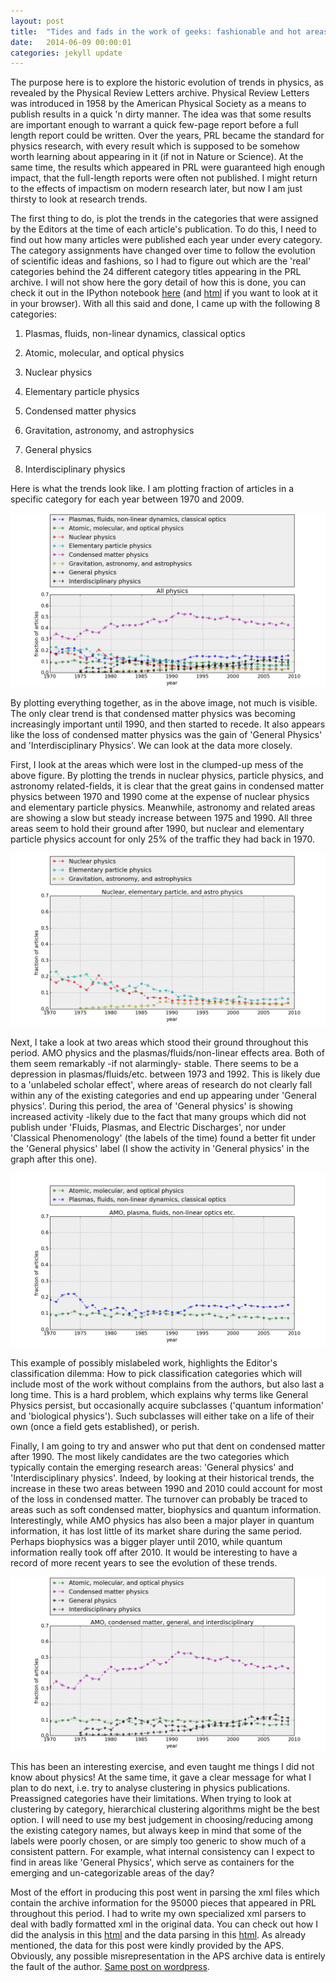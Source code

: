 ```yaml
---
layout: post
title:  "Tides and fads in the work of geeks: fashionable and hot areas in physics, 1970-2010"
date:   2014-06-09 00:00:01
categories: jekyll update
---
```

The purpose here is to explore the historic evolution of trends in physics, as revealed by the Physical Review Letters archive. Physical Review Letters was introduced in 1958 by the American Physical Society as a means to publish results in a quick 'n dirty manner. The idea was that some results are important enough to warrant a quick few-page report before a full length report could be written. Over the years, PRL became the standard for physics research, with every result which is supposed to be somehow worth learning about appearing in it (if not in Nature or Science). At the same time, the results which appeared in PRL were guaranteed high enough impact, that the full-length reports were often not published. I might return to the effects of impactism on modern research later, but now I am just thirsty to look at research trends.

The first thing to do, is plot the trends in the categories that were assigned by the Editors at the time of each article's publication. To do this, I need to find out how many articles were published each year under every category. The category assignments have changed over time to follow the evolution of scientific ideas and fashions, so I had to figure out which are the 'real' categories behind the 24 different category titles appearing in the PRL archive. I will not show here the gory detail of how this is done, you can check it out in the IPython notebook [here](https://github.com/nikos-daniilidis/haystack/blob/master/parse-prl-xml.ipynb) (and [html](http://nikos-daniilidis.github.io/haystack/trends-prl-xml.html) if you want to look at it in your browser). With all this said and done, I came up with the following 8 categories:

1. Plasmas, fluids, non-linear dynamics, classical optics

2. Atomic, molecular, and optical physics

3. Nuclear physics

4. Elementary particle physics

5. Condensed matter physics

6. Gravitation, astronomy, and astrophysics

7. General physics

8. Interdisciplinary physics

Here is what the trends look like. I am plotting fraction of articles in a specific category for each year between 1970 and 2009.

![all prl trends](/assets/2014-06-09-prl-1970-2010/all-prl-mess.png)

By plotting everything together, as in the above image, not much is visible. The only clear trend is that condensed matter physics was becoming increasingly important until 1990, and then started to recede. It also appears like the loss of condensed matter physics was the gain of 'General Physics' and 'Interdisciplinary Physics'. We can look at the data more closely.

First, I look at the areas which were lost in the clumped-up mess of the above figure. By plotting the trends in nuclear physics, particle physics, and astronomy related-fields, it is clear that the great gains in condensed matter physics between 1970 and 1990 come at the expense of nuclear physics and elementary particle physics. Meanwhile, astronomy and related areas are showing a slow but steady increase between 1975 and 1990. All three areas seem to hold their ground after 1990, but nuclear and elementary particle physics account for only 25% of the traffic they had back in 1970.

![nuclear, elementary particles, astro](/assets/2014-06-09-prl-1970-2010/nuclear-high-energy-astro.png)

Next, I take a look at two areas which stood their ground throughout this period. AMO physics and the plasmas/fluids/non-linear effects area. Both of them seem remarkably -if not alarmingly- stable. There seems to be a depression in plasmas/fluids/etc. between 1973 and 1992. This is likely due to a 'unlabeled scholar effect', where areas of research do not clearly fall within any of the existing categories and end up appearing under 'General physics'. During this period, the area of 'General physics' is showing increased activity -likely due to the fact that many groups which did not publish under 'Fluids, Plasmas, and Electric Discharges', nor under 'Classical Phenomenology' (the labels of the time) found a better fit under the 'General physics' label (I show the activity in 'General physics' in the graph after this one).

![amo, plasma, fluids](/assets/2014-06-09-prl-1970-2010/amo-plasma-fluids-non-linear.png)

This example of  possibly mislabeled work, highlights the Editor's classification dilemma: How to pick classification categories which will include most of the work without complains from the authors, but also last a long time. This is a hard problem, which explains why terms like General Physics persist, but occasionally acquire subclasses ('quantum information' and 'biological physics'). Such subclasses will either take on a life of their own (once a field gets established), or perish.

Finally, I am going to try and answer who put that dent on condensed matter after 1990. The most likely candidates are the two categories  which typically contain the emerging research areas: 'General physics' and 'Interdisciplinary physics'. Indeed, by looking at their historical trends, the increase in these two areas between 1990 and 2010 could account for most of the loss in condensed matter. The turnover can probably be traced to areas such as soft condensed matter, biophysics and quantum information. Interestingly, while AMO physics has also been a major player in quantum information, it has lost little of its market share during the same period. Perhaps biophysics was a bigger player until 2010, while quantum information really took off after 2010. It would be interesting to have a record of more recent years to see the evolution of these trends.

![amo, condensed matter, general](/assets/2014-06-09-prl-1970-2010/amo-condensed-matter-general-etc.png)

This has been an interesting exercise, and even taught me things I did not know about physics! At the same time, it gave a clear message for what I plan to do next, i.e. try to analyse clustering in physics publications. Preassigned categories have their limitations. When trying to look at clustering by category, hierarchical clustering algorithms might be the best option. I will need to use my best judgement in choosing/reducing among the existing category names, but always keep in mind that some of the labels were poorly chosen, or are simply too generic to show  much of a consistent pattern. For example, what internal consistency can I expect to find in areas like 'General Physics', which serve as containers for the emerging and un-categorizable areas of the day?

Most of the effort in producing this post went in parsing the xml files which contain the archive information for the 95000 pieces that appeared in PRL throughout this period. I had to write  my own specialized xml parsers to deal with badly formatted xml in the original data. You can check out how I did the analysis in this [html](http://nikos-daniilidis.github.io/haystack/trends-prl-xml.html) and the data parsing in this [html](http://nikos-daniilidis.github.io/haystack/parse-prl-xml.html). As already mentioned, the data for this post were kindly provided by the APS. Obviously, any possible misrepresentation in the APS archive data is entirely the fault of the author. [Same post on wordpress](http://oligotropos.wordpress.com/2014/06/09/tides-and-fads-in-the-work-of-geeks-fashionable-and-hot-areas-in-physics-1970-2010/).

